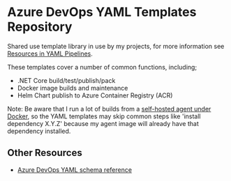 # Azure DevOps YAML Templates Repository
Shared use template library in use by my projects, for more information see [Resources in YAML Pipelines](https://docs.microsoft.com/en-us/azure/devops/pipelines/process/resources?view=azure-devops&tabs=schema#resources-repositories).

These templates cover a number of common functions, including;
- .NET Core build/test/publish/pack
- Docker image builds and maintenance
- Helm Chart publish to Azure Container Registry (ACR)

Note: Be aware that I run a lot of builds from a [self-hosted agent under Docker](https://docs.microsoft.com/en-us/azure/devops/pipelines/agents/v2-linux?view=azure-devops), so the YAML templates may skip common steps like 'install dependency X.Y.Z' because my agent image will already have that dependency installed.

## Other Resources
- [Azure DevOps YAML schema reference](https://docs.microsoft.com/en-us/azure/devops/pipelines/yaml-schema)